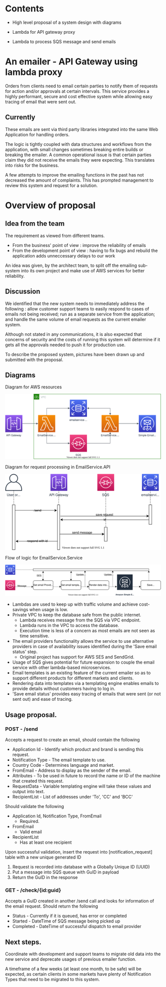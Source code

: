 # Contents
* High level proposal of a system design with diagrams

* Lambda for API gateway proxy

* Lambda to process SQS message and send emails

# An emailer - API Gateway using lambda proxy
Orders from clients need to email certain parties to notify them of requests for action and/or approvals at certain intervals. This service provides a highly performant, secure and cost effective system while allowing easy tracing of email that were sent out.

## Currently
These emails are sent via third party libraries integrated into the same Web Application for handling orders.

The logic is tightly coupled with data structures and workflows from the application, with small changes sometimes breaking entire builds or breaking the emailer. A common operational issue is that certain parties claim they did not receive the emails they were expecting. This translates into risks for the business.

A few attempts to improve the emailing functions in the past has not decreased the amount of complaints. This has prompted management to review this system and request for a solution.

# Overview of proposal

## Idea from the team
The requirement as viewed from different teams.
* From the business' point of view : improve the reliability of emails
* From the development point of view : having to fix bugs and rebuild the application adds unneccessary delays to our work

An idea was given, by the architect team, to split off the emailing sub-system into its own project and make use of AWS services for better reliability.

## Discussion
We identified that the new system needs to immediately address the following : allow customer support teams to easily respond to cases of emails not being received; run as a separate service from the application; and handle the same volume of email requests as the current emailer system.

Although not stated in any communications, it is also expected that concerns of security and the costs of running this system will determine if it gets all the approvals needed to push it for production use.

To describe the proposed system, pictures have been drawn up and submitted with the proposal.

## Diagrams
Diagram for AWS resources

![AWS resources](https://github.com/FadeDragon/Resume2020/blob/master/Email%20Service%20-%20API/EmailService%20-%20Architecture%20Diagram.svg)

Diagram for request processing in EmailService.API

![API](https://github.com/FadeDragon/Resume2020/blob/master/Email%20Service%20-%20API/EmailService%20-%20API%20Diagram.svg)

Flow of logic for EmailService.Service

![Flow](https://github.com/FadeDragon/Resume2020/blob/master/Email%20Service%20-%20API/EmailService%20-%20Processor%20Flow%20Diagram.svg)

* Lambdas are used to keep up with traffic volume and achieve cost-savings when usage is low.
* Private VPC to keep the database safe from the public internet.
  * Lambda receives message from the SQS via VPC endpoint.
  * Lambda runs in the VPC to access the database.
  * Execution time is less of a concern as most emails are not seen as time sensitive.
* The email providers functionality allows the service to use alternative providers in case of availability issues identified during the 'Save email status' step.
  * Original project has support for AWS SES and SendGrid.
* Usage of SQS gives potential for future expansion to couple the email service with other lambda-based microservices.
* Email templates is an existing feature of the current emailer so as to support different products for different markets and clients.
* Rendering data into templates via a templating engine enables emails to provide details without customers having to log in.
* 'Save email status' provides easy tracing of emails that were sent (or not sent out) and ease of tracing.

## Usage proposal.

### POST - /send
Accepts a request to create an email, should contain the following

* Application Id - Identify which product and brand is sending this request.
* Notification Type - The email template to use.
* Country Code - Determines language and market.
* FromEmail - Address to display as the sender of the email.
* Attributes - To be used in future to record the name or ID of the machine that created this request.
* RequestData - Variable templating engine will take these values and output into text.
* RecipientList - List of addresses under 'To', 'CC' and 'BCC'

Should validate the following

* Application Id, Notification Type, FromEmail
  * Required.
* FromEmail
  * Valid email
* RecipientList
  * Has at least one recipient

Upon successful validation, insert the request into [notification_request] table with a new unique generated ID
1. Request is recorded into database with a Globally Unique ID (UUID)
1. Put a message into SQS queue with GuID in payload
1. Return the GuID in the response

### GET - /check/{id:guid}
Accepts a GuID created in another /send call and looks for information of the email request. Should return the following

* Status - Currently if it is queued, has error or completed
* Started - DateTime of SQS message being picked up
* Completed - DateTime of successful dispatch to email provider

## Next steps.

Coordinate with development and support teams to migrate old data into the new service and deprecate usages of previous emailer function.

A timeframe of a few weeks (at least one month, to be safe) will be expected, as certain clients in some markets have plenty of Notification Types that need to be migrated to this system.

